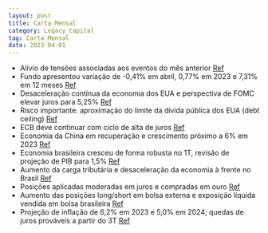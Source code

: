 ```yaml
---
layout: post
title: Carta_Mensal
category: Legacy_Capital
tag: Carta_Mensal
date: 2023-04-01
---
```


- Alívio de tensões associadas aos eventos do mês anterior
<a href="#" onclick="search_on_pdf('CartaMensal2.www.legacycapital.com.brCarta Mensal Abril 2023Ao longo do mês de abril, o alívio')">Ref</a>
- Fundo apresentou variação de -0,41% em abril, 0,77% em 2023 e 7,31% em 12 meses
<a href="#" onclick="search_on_pdf('www.legacycapital.com.brCarta Mensal Abril 2023Atribuição de resultadoO fundo apresentou variação')">Ref</a>
- Desaceleração contínua da economia dos EUA e perspectiva de FOMC elevar juros para 5,25%
<a href="#" onclick="search_on_pdf('mais restritivas e, como já havíamos destacado na carta anterior, uma contração do PIB da ordem de ')">Ref</a>
- Risco importante: aproximação do limite da dívida pública dos EUA (debt ceiling)
<a href="#" onclick="search_on_pdf('à última elevação.Um risco importante é representado pela aproximação do limite da dívida pública ')">Ref</a>
- ECB deve continuar com ciclo de alta de juros
<a href="#" onclick="search_on_pdf('longas, da desvalorização do USD em relação às demais moedas centrais, e à queda de preços de ativo')">Ref</a>
- Economia da China em recuperação e crescimento próximo a 6% em 2023
<a href="#" onclick="search_on_pdf('de 25BP, tendo em vista que a inflação ainda não dá mostras de acomodação. A economia da China segu')">Ref</a>
- Economia brasileira cresceu de forma robusta no 1T, revisão de projeção de PIB para 1,5%
<a href="#" onclick="search_on_pdf('Brasil – cenário e perspectivas A economia seguiu crescendo no 1T de forma robusta, em ritmo acima ')">Ref</a>
- Aumento da carga tributária e desaceleração da economia à frente no Brasil
<a href="#" onclick="search_on_pdf('Como já destacamos em carta anterior, o marco fiscal encaminhado ao Congresso é consistente com cre')">Ref</a>
- Posições aplicadas moderadas em juros e compradas em ouro
<a href="#" onclick="search_on_pdf('no que foram mais do que contrabalançadas, em especial, pelas posições compradas em USD, em ouro, e')">Ref</a>
- Aumento das posições long/short em bolsa externa e exposição líquida vendida em bolsa brasileira
<a href="#" onclick="search_on_pdf('e da perspectiva de encerramento, para breve, do ciclo de alta de juros do FED. Aumentamos as posiç')">Ref</a>
- Projeção de inflação de 6,2% em 2023 e 5,0% em 2024; quedas de juros prováveis a partir do 3T
<a href="#" onclick="search_on_pdf('bolsa brasileira, que, no nosso entendimento, ainda oferece valor, pela perspectiva de aumento da c')">Ref</a>
